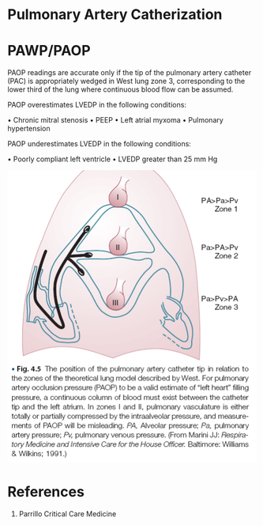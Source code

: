 # Pulmonary Artery Catherization


# PAWP/PAOP
PAOP readings are accurate only if the tip of the pulmonary artery catheter (PAC) is appropriately wedged in West lung zone 3, corresponding to the lower third of the lung where continuous blood flow can be assumed.

PAOP overestimates LVEDP in the following conditions:

• Chronic mitral stenosis
• PEEP
• Left atrial myxoma
• Pulmonary hypertension

PAOP underestimates LVEDP in the following conditions:

• Poorly compliant left ventricle
• LVEDP greater than 25 mm Hg

![](_attachments/Pasted%20image%2020230219021650.png)

# References
1. Parrillo Critical Care Medicine